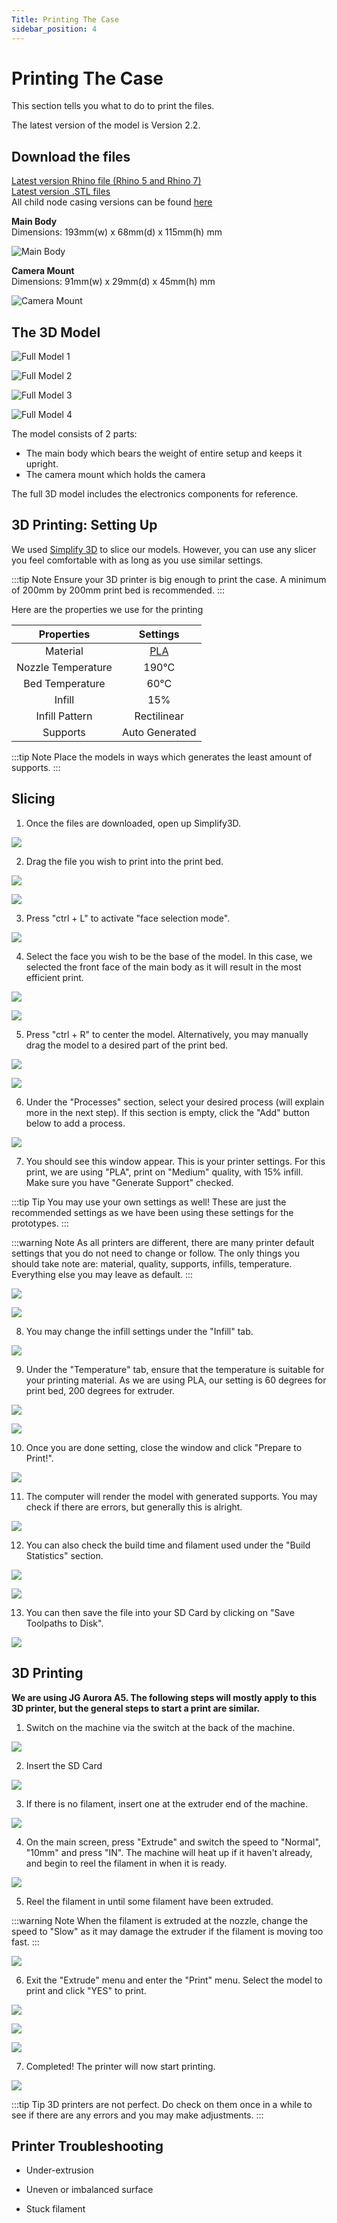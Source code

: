 ```yaml
---
Title: Printing The Case
sidebar_position: 4
---
```


# Printing The Case

This section tells you what to do to print the files.

The latest version of the model is Version 2.2.

## Download the files

[Latest version Rhino file (Rhino 5 and Rhino 7)](https://github.com/screensavers-club/argos-childnode-case/tree/main/2.2)  
[Latest version .STL files](https://github.com/screensavers-club/argos-childnode-case/tree/main/2.2/stl)  
All child node casing versions can be found [here](https://github.com/screensavers-club/argos-childnode-case)

**Main Body**  
Dimensions: 193mm(w) x 68mm(d) x 115mm(h) mm

![Main Body](../../static/img/v2-1/6-overalldim.png)

**Camera Mount**  
Dimensions: 91mm(w) x 29mm(d) x 45mm(h) mm

![Camera Mount](../../static/img/v2-1/5-overalldim.png)

## The 3D Model

![Full Model 1](../../static/img/v2-1/0-overall.png)

![Full Model 2](../../static/img/v2-1/1-angle.png)

![Full Model 3](../../static/img/v2-1/1-back.png)

![Full Model 4](../../static/img/v2-1/1-front.png)

The model consists of 2 parts:

- The main body which bears the weight of entire setup and keeps it upright.
- The camera mount which holds the camera

The full 3D model includes the electronics components for reference.

## 3D Printing: Setting Up

We used [Simplify 3D](https://www.simplify3d.com/) to slice our models. However, you can use any slicer you feel comfortable with as long as you use similar settings.

:::tip Note
Ensure your 3D printer is big enough to print the case. A minimum of 200mm by 200mm print bed is recommended.
:::

Here are the properties we use for the printing

|     Properties     |                                               Settings                                               |
| :----------------: | :--------------------------------------------------------------------------------------------------: |
|      Material      | [PLA](https://shopee.sg/PLA-TPU-PETG-ABS-Filament-1.75mm-1KG-330M-3D-Printing-i.88065474.4233167606) |
| Nozzle Temperature |                                                190°C                                                 |
|  Bed Temperature   |                                                 60°C                                                 |
|       Infill       |                                                 15%                                                  |
|   Infill Pattern   |                                             Rectilinear                                              |
|      Supports      |                                            Auto Generated                                            |

:::tip Note
Place the models in ways which generates the least amount of supports.
:::

## Slicing

1. Once the files are downloaded, open up Simplify3D.

![](../../static/img/3d-print/print-1.jpg)

2. Drag the file you wish to print into the print bed.

![](../../static/img/3d-print/print-2.jpg)

![](../../static/img/3d-print/print-3.jpg)

3. Press "ctrl + L" to activate "face selection mode".

![](../../static/img/3d-print/print-4.jpg)

4. Select the face you wish to be the base of the model. In this case, we selected the front face of the main body as it will result in the most efficient print.

![](../../static/img/3d-print/print-5.jpg)

![](../../static/img/3d-print/print-6.jpg)

5. Press "ctrl + R" to center the model. Alternatively, you may manually drag the model to a desired part of the print bed.

![](../../static/img/3d-print/print-7.jpg)

![](../../static/img/3d-print/print-8.jpg)

6. Under the "Processes" section, select your desired process (will explain more in the next step). If this section is empty, click the "Add" button below to add a process.

![](../../static/img/3d-print/print-9.jpg)

7. You should see this window appear. This is your printer settings. For this print, we are using "PLA", print on "Medium" quality, with 15% infill. Make sure you have "Generate Support" checked.

:::tip Tip
You may use your own settings as well! These are just the recommended settings as we have been using these settings for the prototypes.
:::

:::warning Note
As all printers are different, there are many printer default settings that you do not need to change or follow. The only things you should take note are: material, quality, supports, infills, temperature. Everything else you may leave as default.
:::

![](../../static/img/3d-print/print-10.jpg)

![](../../static/img/3d-print/print-15.jpg)

8. You may change the infill settings under the "Infill" tab.

![](../../static/img/3d-print/print-11.jpg)

9. Under the "Temperature" tab, ensure that the temperature is suitable for your printing material. As we are using PLA, our setting is 60 degrees for print bed, 200 degrees for extruder.

![](../../static/img/3d-print/print-13.jpg)

![](../../static/img/3d-print/print-14.jpg)

10. Once you are done setting, close the window and click "Prepare to Print!".

![](../../static/img/3d-print/print-16.jpg)

11. The computer will render the model with generated supports. You may check if there are errors, but generally this is alright.

![](../../static/img/3d-print/print-17.jpg)

12. You can also check the build time and filament used under the "Build Statistics" section.

![](../../static/img/3d-print/print-20.jpg)

![](../../static/img/3d-print/print-23.jpg)

13. You can then save the file into your SD Card by clicking on "Save Toolpaths to Disk".

![](../../static/img/3d-print/print-19.jpg)

## 3D Printing

**We are using JG Aurora A5. The following steps will mostly apply to this 3D printer, but the general steps to start a print are similar.**

1. Switch on the machine via the switch at the back of the machine.

![](../../static/img/3d-print/print-24.jpg)

2. Insert the SD Card

![](../../static/img/3d-print/print-25.jpg)

3. If there is no filament, insert one at the extruder end of the machine.

![](../../static/img/3d-print/print-29.jpg)

4. On the main screen, press "Extrude" and switch the speed to "Normal", "10mm" and press "IN". The machine will heat up if it haven't already, and begin to reel the filament in when it is ready.

![](../../static/img/3d-print/print-30.jpg)

5. Reel the filament in until some filament have been extruded.

:::warning Note
When the filament is extruded at the nozzle, change the speed to "Slow" as it may damage the extruder if the filament is moving too fast.
:::

![](../../static/img/3d-print/print-31.jpg)

6. Exit the "Extrude" menu and enter the "Print" menu. Select the model to print and click "YES" to print.

![](../../static/img/3d-print/print-32.jpg)

![](../../static/img/3d-print/print-33.jpg)

![](../../static/img/3d-print/print-34.jpg)

7. Completed! The printer will now start printing.

![](../../static/img/3d-print/print-35.jpg)

:::tip Tip
3D printers are not perfect. Do check on them once in a while to see if there are any errors and you may make adjustments.
:::

## Printer Troubleshooting

- Under-extrusion

- Uneven or imbalanced surface

- Stuck filament
